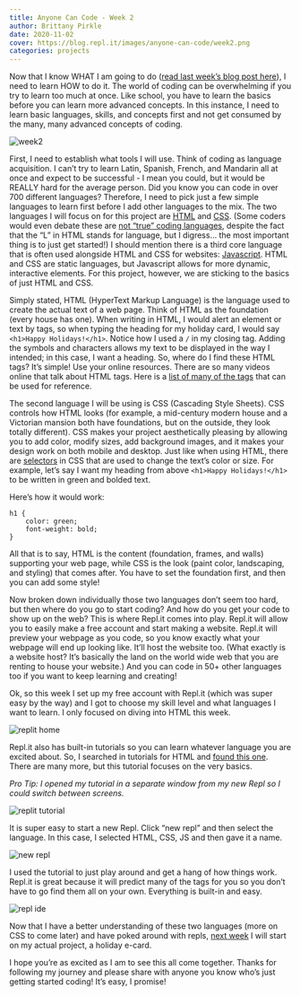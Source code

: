 ```yaml
---
title: Anyone Can Code - Week 2
author: Brittany Pirkle
date: 2020-11-02
cover: https://blog.repl.it/images/anyone-can-code/week2.png
categories: projects
---
```


Now that I know WHAT I am going to do ([read last week’s blog post here](https://blog.repl.it/anyone-can-code-week1)), I need to learn HOW to do it. The world of coding can be overwhelming if you try to learn too much at once. Like school, you have to learn the basics before you can learn more advanced concepts. In this instance, I need to learn basic languages, skills, and concepts first and not get consumed by the many, many advanced concepts of coding. 

![week2](https://blog.repl.it/images/anyone-can-code/week2.png)

First, I need to establish what tools I will use. Think of coding as language acquisition. I can’t try to learn Latin, Spanish, French, and Mandarin all at once and expect to be successful - I mean you could, but it would be REALLY hard for the average person. Did you know you can code in over 700 different languages? Therefore, I need to pick just a few simple languages to learn first before I add other languages to the mix. The two languages I will focus on for this project are [HTML](https://developer.mozilla.org/en-US/docs/Web/HTML) and [CSS](https://developer.mozilla.org/en-US/docs/Web/CSS). (Some coders would even debate these are [not “true” coding languages](https://ischool.syr.edu/why-html-is-not-a-programming-language/), despite the fact that the “L” in HTML stands for language, but I digress… the most important thing is to just get started!) I should mention there is a third core language that is often used alongside HTML and CSS for websites: [Javascript](https://developer.mozilla.org/en-US/docs/Web/JavaScript). HTML and CSS are static languages, but Javascript allows for more dynamic, interactive elements. For this project, however, we are sticking to the basics of just HTML and CSS.

Simply stated, HTML (HyperText Markup Language) is the language used to create the actual text of a web page. Think of HTML as the foundation (every house has one). When writing in HTML, I would alert an element or text by tags, so when typing the heading for my holiday card, I would say `<h1>Happy Holidays!</h1>`. Notice how I used a `/` in my closing tag. Adding the symbols and characters allows my text to be displayed in the way I intended; in this case, I want a heading. So, where do I find these HTML tags? It’s simple! Use your online resources. There are so many videos online that talk about HTML tags. Here is a [list of many of the tags](https://www.w3schools.com/tags/) that can be used for reference.

The second language I will be using is CSS (Cascading Style Sheets). CSS controls how HTML looks (for example, a mid-century modern house and a Victorian mansion both have foundations, but on the outside, they look totally different). CSS makes your project aesthetically pleasing by allowing you to add color, modify sizes, add background images, and it makes your design work on both mobile and desktop. Just like when using HTML, there are [selectors](https://www.w3schools.com/css/css_syntax.asp) in CSS that are used to change the text’s color or size. For example, let’s say I want my heading from above `<h1>Happy Holidays!</h1>` to be written in green and bolded text. 

Here’s how it would work: 

```
h1 {
    color: green;
    font-weight: bold;
}
```

All that is to say, HTML is the content (foundation, frames, and walls) supporting your web page, while CSS is the look (paint color, landscaping, and styling) that comes after. You have to set the foundation first, and then you can add some style! 

Now broken down individually those two languages don’t seem too hard, but then where do you go to start coding? And how do you get your code to show up on the web? This is where Repl.it comes into play. Repl.it will allow you to easily make a free account and start making a website. Repl.it will preview your webpage as you code, so you know exactly what your webpage will end up looking like. It’ll host the website too. (What exactly is a website host? It’s basically the land on the world wide web that you are renting to house your website.) And you can code in 50+ other languages too if you want to keep learning and creating!

Ok, so this week I set up my free account with Repl.it (which was super easy by the way) and I got to choose my skill level and what languages I want to learn. I only focused on diving into HTML this week. 

![replit home](https://blog.repl.it/images/anyone-can-code/2.4.png)

Repl.it also has built-in tutorials so you can learn whatever language you are excited about. So, I searched in tutorials for HTML and [found this one](https://repl.it/talk/learn/Getting-Started-with-HTML-in-10-minutes/16821). There are many more, but this tutorial focuses on the very basics. 

*Pro Tip: I opened my tutorial in a separate window from my new Repl so I could switch between screens.*

![replit tutorial](https://blog.repl.it/images/anyone-can-code/2.6.png)

It is super easy to start a new Repl. Click “new repl” and then select the language. In this case, I selected HTML, CSS, JS and then gave it a name. 

![new repl](https://blog.repl.it/images/anyone-can-code/2.5.png)

I used the tutorial to just play around and get a hang of how things work. Repl.it is great because it will predict many of the tags for you so you don’t have to go find them all on your own. Everything is built-in and easy. 

![repl ide](https://blog.repl.it/images/anyone-can-code/2.1.png)

Now that I have a better understanding of these two languages (more on CSS to come later) and have poked around with repls, [next week](https://blog.repl.it/anyone-can-code-week3) I will start on my actual project, a holiday e-card. 

I hope you’re as excited as I am to see this all come together. Thanks for following my journey and please share with anyone you know who’s just getting started coding! It’s easy, I promise! 
